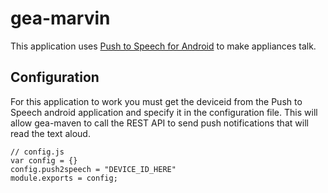 gea-marvin
==========

This application uses [Push to Speech for Android](https://pushtospeech.appspot.com/) to make appliances talk.

Configuration
-------------

For this application to work you must get the deviceid from the Push to Speech android application and specify it in the configuration file.  This will allow gea-maven to call the REST API to send push notifications that will read the text aloud.

    // config.js
    var config = {}
    config.push2speech = "DEVICE_ID_HERE"
    module.exports = config;
